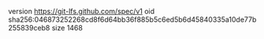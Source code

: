 version https://git-lfs.github.com/spec/v1
oid sha256:046873252268cd8f6d64bb36f885b5c6ed5b6d45840335a10de77b255839ceb8
size 1468

